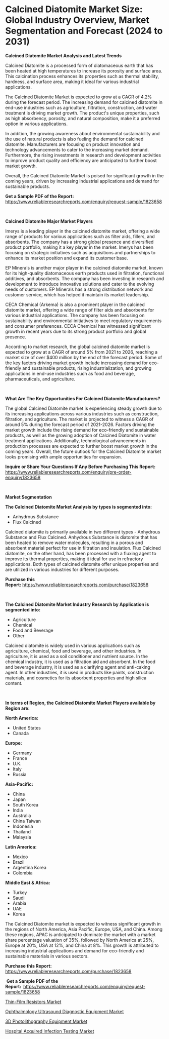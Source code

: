 <p><h1>Calcined Diatomite Market Size: Global Industry Overview, Market Segmentation and Forecast (2024 to 2031)</h1></p><p><strong>Calcined Diatomite Market Analysis and Latest Trends</strong></p>
<p><p>Calcined Diatomite is a processed form of diatomaceous earth that has been heated at high temperatures to increase its porosity and surface area. This calcination process enhances its properties such as thermal stability, hardness, and surface area, making it ideal for various industrial applications.</p><p>The Calcined Diatomite Market is expected to grow at a CAGR of 4.2% during the forecast period. The increasing demand for calcined diatomite in end-use industries such as agriculture, filtration, construction, and water treatment is driving market growth. The product's unique properties, such as high absorbency, porosity, and natural composition, make it a preferred option in various applications.</p><p>In addition, the growing awareness about environmental sustainability and the use of natural products is also fueling the demand for calcined diatomite. Manufacturers are focusing on product innovation and technology advancements to cater to the increasing market demand. Furthermore, the rising investments in research and development activities to improve product quality and efficiency are anticipated to further boost market growth.</p><p>Overall, the Calcined Diatomite Market is poised for significant growth in the coming years, driven by increasing industrial applications and demand for sustainable products.</p></p>
<p><strong>Get a Sample PDF of the Report:&nbsp;</strong> <a href="https://www.reliableresearchreports.com/enquiry/request-sample/1823658">https://www.reliableresearchreports.com/enquiry/request-sample/1823658</a></p>
<p>&nbsp;</p>
<p><strong>Calcined Diatomite Major Market Players</strong></p>
<p><p>Imerys is a leading player in the calcined diatomite market, offering a wide range of products for various applications such as filter aids, fillers, and absorbents. The company has a strong global presence and diversified product portfolio, making it a key player in the market. Imerys has been focusing on strategic initiatives such as acquisitions and partnerships to enhance its market position and expand its customer base.</p><p>EP Minerals is another major player in the calcined diatomite market, known for its high-quality diatomaceous earth products used in filtration, functional additives, and absorbents. The company has been investing in research and development to introduce innovative solutions and cater to the evolving needs of customers. EP Minerals has a strong distribution network and customer service, which has helped it maintain its market leadership.</p><p>CECA Chemical (Arkema) is also a prominent player in the calcined diatomite market, offering a wide range of filter aids and absorbents for various industrial applications. The company has been focusing on sustainability and environmental initiatives to meet regulatory requirements and consumer preferences. CECA Chemical has witnessed significant growth in recent years due to its strong product portfolio and global presence.</p><p>According to market research, the global calcined diatomite market is expected to grow at a CAGR of around 5% from 2021 to 2026, reaching a market size of over $400 million by the end of the forecast period. Some of the key factors driving market growth include increasing demand for eco-friendly and sustainable products, rising industrialization, and growing applications in end-use industries such as food and beverage, pharmaceuticals, and agriculture.</p></p>
<p>&nbsp;</p>
<p><strong>What Are The Key Opportunities For Calcined Diatomite Manufacturers?</strong></p>
<p><p>The global Calcined Diatomite market is experiencing steady growth due to its increasing applications across various industries such as construction, filtration, and agriculture. The market is projected to witness a CAGR of around 5% during the forecast period of 2021-2026. Factors driving the market growth include the rising demand for eco-friendly and sustainable products, as well as the growing adoption of Calcined Diatomite in water treatment applications. Additionally, technological advancements in production processes are expected to further boost market growth in the coming years. Overall, the future outlook for the Calcined Diatomite market looks promising with ample opportunities for expansion.</p></p>
<p><strong>Inquire or Share Your Questions If Any Before Purchasing This Report:</strong> <a href="https://www.reliableresearchreports.com/enquiry/pre-order-enquiry/1823658">https://www.reliableresearchreports.com/enquiry/pre-order-enquiry/1823658</a></p>
<p>&nbsp;</p>
<p><strong>Market Segmentation</strong></p>
<p><strong>The Calcined Diatomite Market Analysis by types is segmented into:</strong></p>
<p><ul><li>Anhydrous Substance</li><li>Flux Calcined</li></ul></p>
<p><p>Calcined diatomite is primarily available in two different types - Anhydrous Substance and Flux Calcined. Anhydrous Substance is diatomite that has been heated to remove water molecules, resulting in a porous and absorbent material perfect for use in filtration and insulation. Flux Calcined diatomite, on the other hand, has been processed with a fluxing agent to improve its thermal properties, making it ideal for use in refractory applications. Both types of calcined diatomite offer unique properties and are utilized in various industries for different purposes.</p></p>
<p><strong>Purchase this Report:&nbsp;</strong><a href="https://www.reliableresearchreports.com/purchase/1823658">https://www.reliableresearchreports.com/purchase/1823658</a></p>
<p>&nbsp;</p>
<p><strong>The Calcined Diatomite Market Industry Research by Application is segmented into:</strong></p>
<p><ul><li>Agriculture</li><li>Chemical</li><li>Food and Beverage</li><li>Other</li></ul></p>
<p><p>Calcined diatomite is widely used in various applications such as agriculture, chemical, food and beverage, and other industries. In agriculture, it is used as a soil conditioner and nutrient source. In the chemical industry, it is used as a filtration aid and absorbent. In the food and beverage industry, it is used as a clarifying agent and anti-caking agent. In other industries, it is used in products like paints, construction materials, and cosmetics for its absorbent properties and high silica content.</p></p>
<p>&nbsp;</p>
<p><strong>In terms of Region, the Calcined Diatomite Market Players available by Region are:</strong></p>
<p>
    <p> <strong> North America: </strong>
        <ul>
            <li>United States</li>
            <li>Canada</li>
        </ul>
        </p> 
    <p> <strong> Europe: </strong>
        <ul>
            <li>Germany</li>
            <li>France</li>
            <li>U.K.</li>
            <li>Italy</li>
            <li>Russia</li>
        </ul>
        </p> 
    <p> <strong> Asia-Pacific: </strong>
        <ul>
            <li>China</li>
            <li>Japan</li>
            <li>South Korea</li>
            <li>India</li>
            <li>Australia</li>
            <li>China Taiwan</li>
            <li>Indonesia</li>
            <li>Thailand</li>
            <li>Malaysia</li>
        </ul>
        </p> 
    <p> <strong> Latin America: </strong>
        <ul>
            <li>Mexico</li>
            <li>Brazil</li>
            <li>Argentina Korea</li>
            <li>Colombia</li>
        </ul>
        </p> 
    <p> <strong> Middle East & Africa: </strong>
        <ul>
            <li>Turkey</li>
            <li>Saudi</li>
            <li>Arabia</li>
            <li>UAE</li>
            <li>Korea</li>
        </ul>
    </p>
    </p>
<p><p>The Calcined Diatomite market is expected to witness significant growth in the regions of North America, Asia Pacific, Europe, USA, and China. Among these regions, APAC is anticipated to dominate the market with a market share percentage valuation of 35%, followed by North America at 25%, Europe at 20%, USA at 12%, and China at 8%. This growth is attributed to increasing industrial applications and demand for eco-friendly and sustainable materials in various sectors.</p></p>
<p><strong>Purchase this Report: </strong><a href="https://www.reliableresearchreports.com/purchase/1823658">https://www.reliableresearchreports.com/purchase/1823658</a></p>
<p>&nbsp;<strong>Get a Sample PDF of the Report:&nbsp;&nbsp;</strong><a href="https://www.reliableresearchreports.com/enquiry/request-sample/1823658">https://www.reliableresearchreports.com/enquiry/request-sample/1823658</a></p>
<p><strong></strong></p>
<p><p><a href="https://picayune-night-cbd.notion.site/Thin-Film-Resistors-Market-Size-and-Examines-its-Market-Scope-with-a-Primary-Focus-on-Growth-Oppor-56338730bcf8443f99e9060a68cf663f">Thin-Film Resistors Market</a></p><p><a href="https://view.publitas.com/reportprime-1/ophthalmology-ultrasound-diagnostic-equipment-market-provides-detailed-segmentation-of-this-market-based-on-type-application-and-region-and-forecast-for-the-period-from-2023-2030/">Ophthalmology Ultrasound Diagnostic Equipment Market</a></p><p><a href="https://view.publitas.com/reportprime-1/3d-photolithography-equipment-market-size-market-trends-and-growth-outlook-forecasted-for-period-from-2023-to-2030/">3D Photolithography Equipment Market</a></p><p><a href="https://view.publitas.com/reportprime-1/hospital-acquired-infection-testing-market-size-and-growth-market-segmentation-regional-and-country-breakdowns-and-market-trends-for-period-from-2023-2030/">Hospital Acquired Infection Testing Market</a></p></p>